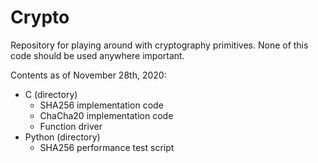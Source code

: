 # Crypto
Repository for playing around with cryptography primitives. None of this code should be used anywhere important.

Contents as of November 28th, 2020:
  - C (directory)
    - SHA256 implementation code
    - ChaCha20 implementation code
    - Function driver
  - Python (directory)
    - SHA256 performance test script
